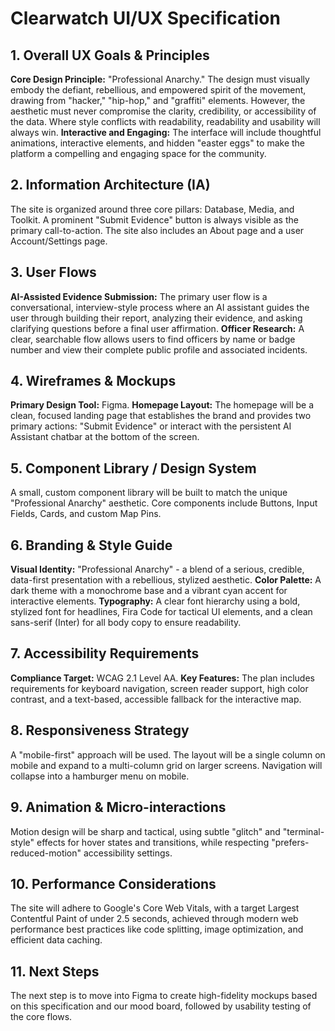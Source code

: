 # Clearwatch UI/UX Specification

## 1. Overall UX Goals & Principles
**Core Design Principle:** "Professional Anarchy." The design must visually embody the defiant, rebellious, and empowered spirit of the movement, drawing from "hacker," "hip-hop," and "graffiti" elements. However, the aesthetic must never compromise the clarity, credibility, or accessibility of the data. Where style conflicts with readability, readability and usability will always win.
**Interactive and Engaging:** The interface will include thoughtful animations, interactive elements, and hidden "easter eggs" to make the platform a compelling and engaging space for the community.

## 2. Information Architecture (IA)
The site is organized around three core pillars: Database, Media, and Toolkit. A prominent "Submit Evidence" button is always visible as the primary call-to-action. The site also includes an About page and a user Account/Settings page.

## 3. User Flows
**AI-Assisted Evidence Submission:** The primary user flow is a conversational, interview-style process where an AI assistant guides the user through building their report, analyzing their evidence, and asking clarifying questions before a final user affirmation.
**Officer Research:** A clear, searchable flow allows users to find officers by name or badge number and view their complete public profile and associated incidents.

## 4. Wireframes & Mockups
**Primary Design Tool:** Figma.
**Homepage Layout:** The homepage will be a clean, focused landing page that establishes the brand and provides two primary actions: "Submit Evidence" or interact with the persistent AI Assistant chatbar at the bottom of the screen.

## 5. Component Library / Design System
A small, custom component library will be built to match the unique "Professional Anarchy" aesthetic. Core components include Buttons, Input Fields, Cards, and custom Map Pins.

## 6. Branding & Style Guide
**Visual Identity:** "Professional Anarchy" - a blend of a serious, credible, data-first presentation with a rebellious, stylized aesthetic.
**Color Palette:** A dark theme with a monochrome base and a vibrant cyan accent for interactive elements.
**Typography:** A clear font hierarchy using a bold, stylized font for headlines, Fira Code for tactical UI elements, and a clean sans-serif (Inter) for all body copy to ensure readability.

## 7. Accessibility Requirements
**Compliance Target:** WCAG 2.1 Level AA.
**Key Features:** The plan includes requirements for keyboard navigation, screen reader support, high color contrast, and a text-based, accessible fallback for the interactive map.

## 8. Responsiveness Strategy
A "mobile-first" approach will be used. The layout will be a single column on mobile and expand to a multi-column grid on larger screens. Navigation will collapse into a hamburger menu on mobile.

## 9. Animation & Micro-interactions
Motion design will be sharp and tactical, using subtle "glitch" and "terminal-style" effects for hover states and transitions, while respecting "prefers-reduced-motion" accessibility settings.

## 10. Performance Considerations
The site will adhere to Google's Core Web Vitals, with a target Largest Contentful Paint of under 2.5 seconds, achieved through modern web performance best practices like code splitting, image optimization, and efficient data caching.

## 11. Next Steps
The next step is to move into Figma to create high-fidelity mockups based on this specification and our mood board, followed by usability testing of the core flows.